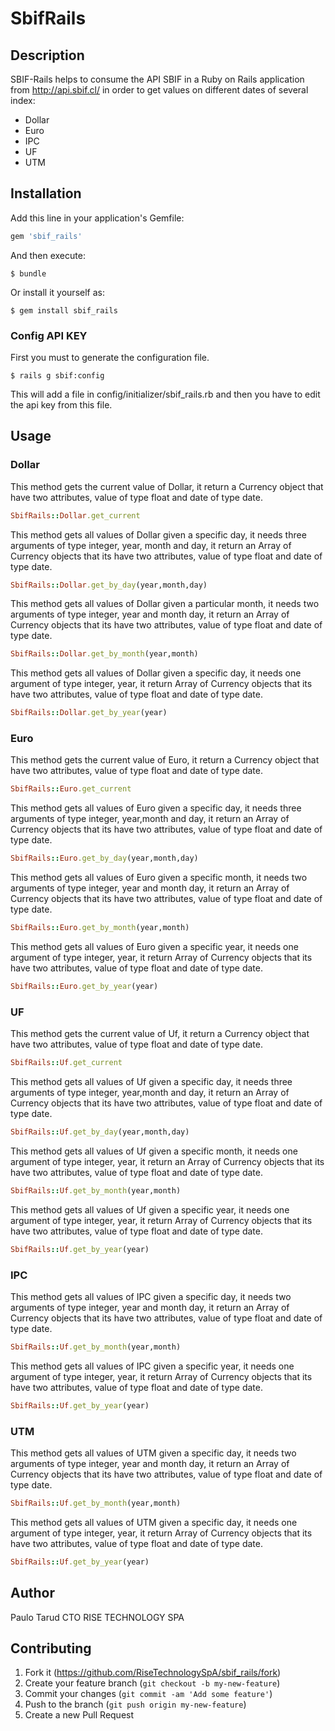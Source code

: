 # SbifRails

## Description

SBIF-Rails helps to consume the API SBIF in a Ruby on Rails application from http://api.sbif.cl/ in order to 
get values on different dates of several index:

* Dollar
* Euro
* IPC
* UF
* UTM

## Installation

Add this line in your application's Gemfile:

```ruby
gem 'sbif_rails'
```

And then execute:

    $ bundle

Or install it yourself as:

    $ gem install sbif_rails

### Config API KEY

First you must to generate the configuration file.

    $ rails g sbif:config

This will add a file in config/initializer/sbif_rails.rb and then you have to edit the api key from this file.

## Usage

### Dollar

This method gets the current value of Dollar, it return a Currency object that have two attributes,
value of type float and date of type date.

```ruby
SbifRails::Dollar.get_current
```
This method gets all values of Dollar given a specific day, it needs three arguments of type integer, year, month and day,
it return an Array of Currency objects that its have two attributes, value of type float and date of type date.

```ruby
SbifRails::Dollar.get_by_day(year,month,day)
```

This method gets all values of Dollar given a particular month, it needs two arguments of type integer, year and month day,
it return an Array of Currency objects that its have two attributes, value of type float and date of type date.

```ruby
SbifRails::Dollar.get_by_month(year,month)
```

This method gets all values of Dollar given a specific day, it needs one argument of type integer, year,
it return Array of Currency objects that its have two attributes, value of type float and date of type date.

```ruby
SbifRails::Dollar.get_by_year(year)
```

### Euro

This method gets the current value of Euro, it return a Currency object that have two attributes,
value of type float and date of type date.

```ruby
SbifRails::Euro.get_current
```
This method gets all values of Euro given a specific day, it needs three arguments of type integer, year,month and day,
it return an Array of Currency objects that its have two attributes, value of type float and date of type date.

```ruby
SbifRails::Euro.get_by_day(year,month,day)
```

This method gets all values of Euro given a specific month, it needs two arguments of type integer, year and month day,
it return an Array of Currency objects that its have two attributes, value of type float and date of type date.

```ruby
SbifRails::Euro.get_by_month(year,month)
```

This method gets all values of Euro given a specific year, it needs one argument of type integer, year,
it return Array of Currency objects that its have two attributes, value of type float and date of type date.

```ruby
SbifRails::Euro.get_by_year(year)
```

### UF

This method gets the current value of Uf, it return a Currency object that have two attributes,
value of type float and date of type date.

```ruby
SbifRails::Uf.get_current
```
This method gets all values of Uf given a specific day, it needs three arguments of type integer, year,month and day,
it return an Array of Currency objects that its have two attributes, value of type float and date of type date.

```ruby
SbifRails::Uf.get_by_day(year,month,day)
```

This method gets all values of Uf given a specific month, it needs one argument of type integer, year,
it return an Array of Currency objects that its have two attributes, value of type float and date of type date.

```ruby
SbifRails::Uf.get_by_month(year,month)
```

This method gets all values of Uf given a specific year, it needs one argument of type integer, year,
it return Array of Currency objects that its have two attributes, value of type float and date of type date.

```ruby
SbifRails::Uf.get_by_year(year)
```

### IPC

This method gets all values of IPC given a specific day, it needs two arguments of type integer, year and month day,
it return an Array of Currency objects that its have two attributes, value of type float and date of type date.

```ruby
SbifRails::Uf.get_by_month(year,month)
```

This method gets all values of IPC given a specific year, it needs one argument of type integer, year,
it return Array of Currency objects that its have two attributes, value of type float and date of type date.

```ruby
SbifRails::Uf.get_by_year(year)
```

### UTM

This method gets all values of UTM given a specific day, it needs two arguments of type integer, year and month day,
it return an Array of Currency objects that its have two attributes, value of type float and date of type date.

```ruby
SbifRails::Uf.get_by_month(year,month)
```

This method gets all values of UTM given a specific day, it needs one argument of type integer, year,
it return Array of Currency objects that its have two attributes, value of type float and date of type date.

```ruby
SbifRails::Uf.get_by_year(year)
```

## Author
Paulo Tarud
CTO
RISE TECHNOLOGY SPA

## Contributing

1. Fork it (https://github.com/RiseTechnologySpA/sbif_rails/fork)
2. Create your feature branch (`git checkout -b my-new-feature`)
3. Commit your changes (`git commit -am 'Add some feature'`)
4. Push to the branch (`git push origin my-new-feature`)
5. Create a new Pull Request 

